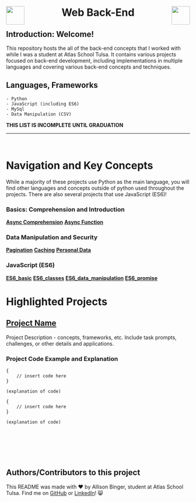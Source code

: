   <h1 align="center">
  <img src="https://cdn-icons-png.flaticon.com/512/1287/1287023.png" align="left" width="50">
   Web Back-End
  <img src="https://cdn-icons-png.flaticon.com/512/1287/1287023.png" align="right" width="50"></h1>


## Introduction: Welcome!
This repository hosts the all of the back-end concepts that I worked with while I was a student at Atlas School Tulsa. It contains various projects focused on back-end development, including implementations in multiple languages and covering various back-end concepts and techniques.

## Languages, Frameworks

    - Python
    - JavaScript (including ES6)
    - MySql
    - Data Manipulation (CSV)

**THIS LIST IS INCOMPLETE UNTIL GRADUATION**

---
&nbsp;
&nbsp;
&nbsp;

# Navigation and Key Concepts
While a majority of these projects use Python as the main language, you will find other languages and concepts outside of python used throughout the projects. There are also several projects that use JavaScript (ES6)!

### Basics: Comprehension and Introduction
[**Async Comprehension**](python_async_comprehension/)
[**Async Function**](python_async_function/)

### Data Manipulation and Security
[**Pagination**](pagination/)
[**Caching**](caching/)
[**Personal Data**](personal_data/)

### JavaScript (ES6)
[**ES6_basic**](ES6_basic/)
[**ES6_classes**](ES6_classes/)
[**ES6_data_manipulation**](ES6_data_manipulation/)
[**ES6_promise**](ES6_promise/)



# Highlighted Projects

## [Project Name](project_link)
Project Description - concepts, frameworks, etc. Include task prompts, challenges, or other details and applications. 

### Project Code Example and Explanation
```
{
	// insert code here
}

(explanation of code)
```
```
{
	// insert code here
}

(explanation of code)
```


&nbsp;
---
&nbsp;

## Authors/Contributors to this project
This README was made with :heart: by Allison Binger, student at Atlas School Tulsa. Find me on [GitHub](https://github.com/allisonabinger) or [LinkedIn](https://linkedin.com/in/allisonbinger)! :smile_cat:
